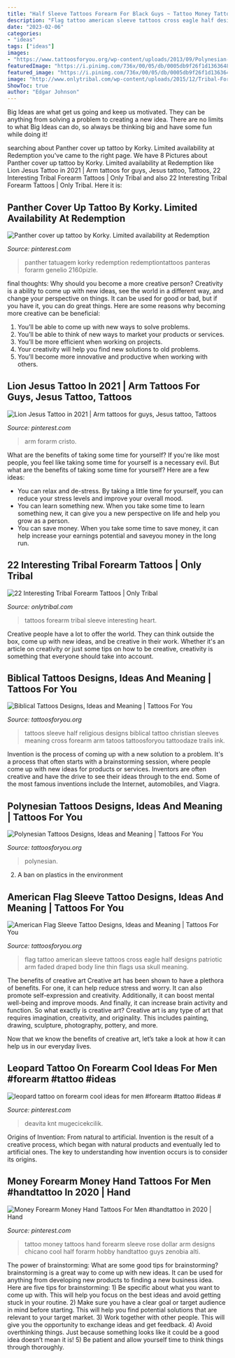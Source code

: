```yaml
---
title: "Half Sleeve Tattoos Forearm For Black Guys ~ Tattoo Money Tattoos Hand Forearm Sleeve Rose Dollar Arm Designs Chicano Cool Half Forarm Hobby Handtattoo Guys Zenobia Alti"
description: "Flag tattoo american sleeve tattoos cross eagle half designs patriotic arm faded draped body line thin flags usa skull meaning"
date: "2023-02-06"
categories:
- "ideas"
tags: ["ideas"]
images:
- "https://www.tattoosforyou.org/wp-content/uploads/2013/09/Polynesian-Tribal-Tattoo-Designs.jpg"
featuredImage: "https://i.pinimg.com/736x/00/05/db/0005db9f26f1d1363648d23d7984c118.jpg"
featured_image: "https://i.pinimg.com/736x/00/05/db/0005db9f26f1d1363648d23d7984c118.jpg"
image: "http://www.onlytribal.com/wp-content/uploads/2015/12/Tribal-Forearm-Tattoos-for-Women.jpg"
ShowToc: true
author: "Edgar Johnson"
---
```



Big Ideas are what get us going and keep us motivated. They can be anything from solving a problem to creating a new idea. There are no limits to what Big Ideas can do, so always be thinking big and have some fun while doing it!

	

		
searching about Panther cover up tattoo by Korky. Limited availability at Redemption you've came to the right page. We have 8 Pictures about Panther cover up tattoo by Korky. Limited availability at Redemption like Lion Jesus Tattoo in 2021 | Arm tattoos for guys, Jesus tattoo, Tattoos, 22 Interesting Tribal Forearm Tattoos | Only Tribal and also 22 Interesting Tribal Forearm Tattoos | Only Tribal. Here it is:
		
    
## Panther Cover Up Tattoo By Korky. Limited Availability At Redemption

<img loading=lazy src="https://i.pinimg.com/736x/78/04/78/78047875378024c0b00e53238d1be13e.jpg" onerror="this.onerror=null;this.src='https://tse3.mm.bing.net/th?id=OIP._EdEKNeT-yG2cXbZBfWTtgHaJ3&amp;pid=15.1';" alt="Panther cover up tattoo by Korky. Limited availability at Redemption">

_Source: pinterest.com_

>panther tatuagem korky redemption redemptiontattoos panteras forarm genelio 2160pizle. 

	

final thoughts: Why should you become a more creative person?
Creativity is a ability to come up with new ideas, see the world in a different way, and change your perspective on things. It can be used for good or bad, but if you have it, you can do great things. Here are some reasons why becoming more creative can be beneficial: 
1. You’ll be able to come up with new ways to solve problems. 
2. You’ll be able to think of new ways to market your products or services. 
3. You’ll be more efficient when working on projects. 
4. Your creativity will help you find new solutions to old problems. 
5. You’ll become more innovative and productive when working with others.

    
## Lion Jesus Tattoo In 2021 | Arm Tattoos For Guys, Jesus Tattoo, Tattoos

<img loading=lazy src="https://i.pinimg.com/736x/00/05/db/0005db9f26f1d1363648d23d7984c118.jpg" onerror="this.onerror=null;this.src='https://tse4.mm.bing.net/th?id=OIP.7YHqlrbcdlSf3t4MbYoeQgHaJ3&amp;pid=15.1';" alt="Lion Jesus Tattoo in 2021 | Arm tattoos for guys, Jesus tattoo, Tattoos">

_Source: pinterest.com_

>arm forarm cristo. 

	

What are the benefits of taking some time for yourself?
If you're like most people, you feel like taking some time for yourself is a necessary evil. But what are the benefits of taking some time for yourself? Here are a few ideas: 
- You can relax and de-stress. By taking a little time for yourself, you can reduce your stress levels and improve your overall mood. 
- You can learn something new. When you take some time to learn something new, it can give you a new perspective on life and help you grow as a person. 
- You can save money. When you take some time to save money, it can help increase your earnings potential and saveyou money in the long run.

    
## 22 Interesting Tribal Forearm Tattoos | Only Tribal

<img loading=lazy src="http://www.onlytribal.com/wp-content/uploads/2015/12/Tribal-Forearm-Tattoos-for-Women.jpg" onerror="this.onerror=null;this.src='https://tse1.mm.bing.net/th?id=OIP.z8IJOLfoZVrn2aiRdO-E5gHaJ4&amp;pid=15.1';" alt="22 Interesting Tribal Forearm Tattoos | Only Tribal">

_Source: onlytribal.com_

>tattoos forearm tribal sleeve interesting heart. 

	

Creative people have a lot to offer the world. They can think outside the box, come up with new ideas, and be creative in their work. Whether it's an article on creativity or just some tips on how to be creative, creativity is something that everyone should take into account.

    
## Biblical Tattoos Designs, Ideas And Meaning | Tattoos For You

<img loading=lazy src="https://www.tattoosforyou.org/wp-content/uploads/2016/05/Biblical-Tattoos-Half-Sleeves.jpg" onerror="this.onerror=null;this.src='https://tse2.mm.bing.net/th?id=OIP.H_mShjUlN8VqY7a99qvRowHaJ2&amp;pid=15.1';" alt="Biblical Tattoos Designs, Ideas and Meaning | Tattoos For You">

_Source: tattoosforyou.org_

>tattoos sleeve half religious designs biblical tattoo christian sleeves meaning cross forearm arm tatoos tattoosforyou tattoodaze trails ink. 

	

Invention is the process of coming up with a new solution to a problem. It's a process that often starts with a brainstorming session, where people come up with new ideas for products or services. Inventors are often creative and have the drive to see their ideas through to the end. Some of the most famous inventions include the Internet, automobiles, and Viagra.

    
## Polynesian Tattoos Designs, Ideas And Meaning | Tattoos For You

<img loading=lazy src="https://www.tattoosforyou.org/wp-content/uploads/2013/09/Polynesian-Tribal-Tattoo-Designs.jpg" onerror="this.onerror=null;this.src='https://tse3.mm.bing.net/th?id=OIP.aVbI1cCG3QqsvSm0dw5JvwHaLG&amp;pid=15.1';" alt="Polynesian Tattoos Designs, Ideas and Meaning | Tattoos For You">

_Source: tattoosforyou.org_

>polynesian. 

	

2. A ban on plastics in the environment 

    
## American Flag Sleeve Tattoo Designs, Ideas And Meaning | Tattoos For You

<img loading=lazy src="https://www.tattoosforyou.org/wp-content/uploads/2017/05/American-Flag-Half-Sleeve-Tattoo.jpg" onerror="this.onerror=null;this.src='https://tse4.mm.bing.net/th?id=OIP.b8WiIBggoeb-d4bOczZ2mAHaNK&amp;pid=15.1';" alt="American Flag Sleeve Tattoo Designs, Ideas and Meaning | Tattoos For You">

_Source: tattoosforyou.org_

>flag tattoo american sleeve tattoos cross eagle half designs patriotic arm faded draped body line thin flags usa skull meaning. 

	

The benefits of creative art
Creative art has been shown to have a plethora of benefits. For one, it can help reduce stress and worry. It can also promote self-expression and creativity. Additionally, it can boost mental well-being and improve moods. And finally, it can increase brain activity and function.
So what exactly is creative art? Creative art is any type of art that requires imagination, creativity, and originality. This includes painting, drawing, sculpture, photography, pottery, and more.

Now that we know the benefits of creative art, let’s take a look at how it can help us in our everyday lives.

    
## Leopard Tattoo On Forearm Cool Ideas For Men #forearm #tattoo #ideas #

<img loading=lazy src="https://i.pinimg.com/736x/6b/e2/ee/6be2ee9033cfc7b592ae070eeaae09da.jpg" onerror="this.onerror=null;this.src='https://tse4.mm.bing.net/th?id=OIP.cSKUIXndzpjqUVNJrZpTLgHaJ4&amp;pid=15.1';" alt="leopard tattoo on forearm cool ideas for men #forearm #tattoo #ideas #">

_Source: pinterest.com_

>deavita knt mugecicekcilik. 

	

Origins of Invention: From natural to artificial.
Invention is the result of a creative process, which began with natural products and eventually led to artificial ones. The key to understanding how invention occurs is to consider its origins.

    
## Money Forearm Money Hand Tattoos For Men #handtattoo In 2020 | Hand

<img loading=lazy src="https://i.pinimg.com/736x/59/6a/97/596a97ca961d2e38a6054f56240be6c3.jpg" onerror="this.onerror=null;this.src='https://tse1.mm.bing.net/th?id=OIP.nOcbvlhQejol2eKE-7yz2AHaMT&amp;pid=15.1';" alt="Money Forearm Money Hand Tattoos For Men #handtattoo in 2020 | Hand">

_Source: pinterest.com_

>tattoo money tattoos hand forearm sleeve rose dollar arm designs chicano cool half forarm hobby handtattoo guys zenobia alti. 

	

The power of brainstorming: What are some good tips for brainstorming?
brainstorming is a great way to come up with new ideas. It can be used for anything from developing new products to finding a new business idea. Here are five tips for brainstorming: 1) Be specific about what you want to come up with. This will help you focus on the best ideas and avoid getting stuck in your routine. 2) Make sure you have a clear goal or target audience in mind before starting. This will help you find potential solutions that are relevant to your target market. 3) Work together with other people. This will give you the opportunity to exchange ideas and get feedback. 4) Avoid overthinking things. Just because something looks like it could be a good idea doesn’t mean it is! 5) Be patient and allow yourself time to think things through thoroughly.

